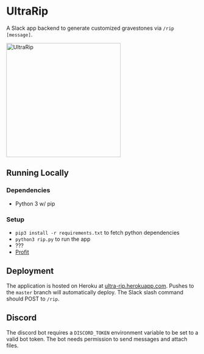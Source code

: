 # UltraRip

A Slack app backend to generate customized gravestones via `/rip [message]`.

<img src="http://ultra-rip.herokuapp.com/gen_img.png?text=Your%20text%20here" alt="UltraRip" width="300px" height="auto"/> 

## Running Locally

### Dependencies
* Python 3 w/ pip

### Setup
* `pip3 install -r requirements.txt` to fetch python dependencies
* `python3 rip.py` to run the app
* ???
* [Profit](http://localhost:5000/gen_img?text=Hey%20it%20works)

## Deployment

The application is hosted on Heroku at [ultra-rip.herokuapp.com](ultra-rip.herokuapp.com).
Pushes to the `master` branch will automatically deploy.
The Slack slash command should POST to `/rip`.

## Discord
The discord bot requires a `DISCORD_TOKEN` environment variable to be set to a valid bot
token. The bot needs permission to send messages and attach files.
